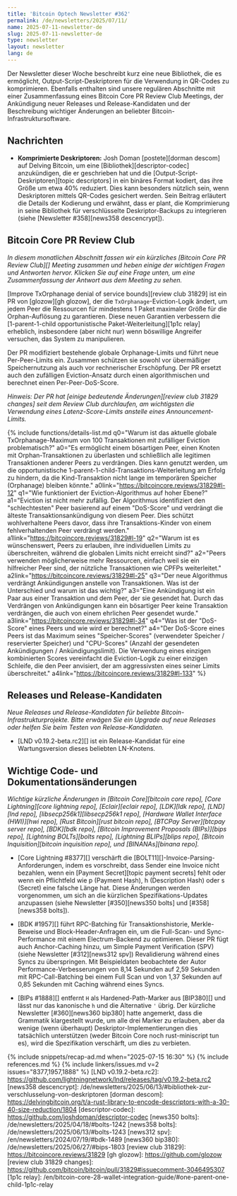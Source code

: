 ```yaml
---
title: 'Bitcoin Optech Newsletter #362'
permalink: /de/newsletters/2025/07/11/
name: 2025-07-11-newsletter-de
slug: 2025-07-11-newsletter-de
type: newsletter
layout: newsletter
lang: de
---
```

Der Newsletter dieser Woche beschreibt kurz eine neue Bibliothek, die es ermöglicht, Output-Script-Deskriptoren für die Verwendung in QR-Codes zu
komprimieren. Ebenfalls enthalten sind unsere regulären Abschnitte mit einer Zusammenfassung eines Bitcoin Core PR Review Club Meetings, der
Ankündigung neuer Releases und Release-Kandidaten und der Beschreibung wichtiger Änderungen an beliebter Bitcoin-Infrastruktursoftware.

## Nachrichten

- **Komprimierte Deskriptoren:** Josh Doman [postete][dorman descom] auf Delving Bitcoin, um eine [Bibliothek][descriptor-codec] anzukündigen,
  die er geschrieben hat und die [Output-Script-Deskriptoren][topic descriptors] in ein binäres Format kodiert, das ihre Größe um etwa 40%
  reduziert. Dies kann besonders nützlich sein, wenn Deskriptoren mittels QR-Codes gesichert werden. Sein Beitrag erläutert die Details der
  Kodierung und erwähnt, dass er plant, die Komprimierung in seine Bibliothek für verschlüsselte Deskriptor-Backups zu integrieren
  (siehe [Newsletter #358][news358 descencrypt]).

## Bitcoin Core PR Review Club

*In diesem monatlichen Abschnitt fassen wir ein kürzliches [Bitcoin Core PR Review Club][] Meeting zusammen und heben einige der wichtigen Fragen
und Antworten hervor. Klicken Sie auf eine Frage unten, um eine Zusammenfassung der Antwort aus dem Meeting zu sehen.*

[Improve TxOrphanage denial of service bounds][review club 31829] ist ein PR von [glozow][gh glozow], der die `TxOrphanage`-Eviction-Logik
ändert, um jedem Peer die Ressourcen für mindestens 1 Paket maximaler Größe für die Orphan-Auflösung zu garantieren. Diese neuen Garantien
verbessern die [1-parent-1-child opportunistische Paket-Weiterleitung][1p1c relay] erheblich, insbesondere (aber nicht nur) wenn
böswillige Angreifer versuchen, das System zu manipulieren.

Der PR modifiziert bestehende globale Orphanage-Limits und führt neue Per-Peer-Limits ein. Zusammen schützen sie sowohl vor übermäßiger
Speichernutzung als auch vor rechnerischer Erschöpfung. Der PR ersetzt auch den zufälligen Eviction-Ansatz durch einen algorithmischen und
berechnet einen Per-Peer-DoS-Score.

_Hinweis: Der PR hat [einige bedeutende Änderungen][review club 31829 changes] seit dem Review Club durchlaufen, am wichtigsten die Verwendung
eines Latenz-Score-Limits anstelle eines Announcement-Limits._

{% include functions/details-list.md
  q0="Warum ist das aktuelle globale TxOrphanage-Maximum von 100 Transaktionen mit zufälliger Eviction problematisch?"
  a0="Es ermöglicht einem bösartigen Peer, einen Knoten mit Orphan-Transaktionen zu überlasten und schließlich alle legitimen Transaktionen anderer Peers zu verdrängen. Dies kann genutzt werden, um die opportunistische 1-parent-1-child-Transaktions-Weiterleitung am Erfolg zu hindern, da die Kind-Transaktion nicht lange im temporären Speicher (Orphanage) bleiben könnte."
  a0link="https://bitcoincore.reviews/31829#l-12"
  q1="Wie funktioniert der Eviction-Algorithmus auf hoher Ebene?"
  a1="Eviction ist nicht mehr zufällig. Der Algorithmus identifiziert den \"schlechtesten\" Peer basierend auf einem \"DoS-Score\" und verdrängt die älteste Transaktionsankündigung von diesem Peer. Dies schützt wohlverhaltene Peers davor, dass ihre Transaktions-Kinder von einem fehlverhaltenden Peer verdrängt werden."
  a1link="https://bitcoincore.reviews/31829#l-19"
  q2="Warum ist es wünschenswert, Peers zu erlauben, ihre individuellen Limits zu überschreiten, während die globalen Limits nicht erreicht sind?"
  a2="Peers verwenden möglicherweise mehr Ressourcen, einfach weil sie ein hilfreicher Peer sind, der nützliche Transaktionen wie CPFPs weiterleitet."
  a2link="https://bitcoincore.reviews/31829#l-25"
  q3="Der neue Algorithmus verdrängt Ankündigungen anstelle von Transaktionen. Was ist der Unterschied und warum ist das wichtig?"
  a3="Eine Ankündigung ist ein Paar aus einer Transaktion und dem Peer, der sie gesendet hat. Durch das Verdrängen von Ankündigungen kann ein bösartiger Peer keine Transaktion verdrängen, die auch von einem ehrlichen Peer gesendet wurde."
  a3link="https://bitcoincore.reviews/31829#l-34"
  q4="Was ist der \"DoS-Score\" eines Peers und wie wird er berechnet?"
  a4="Der DoS-Score eines Peers ist das Maximum seines \"Speicher-Scores\" (verwendeter Speicher / reservierter Speicher) und \"CPU-Scores\" (Anzahl der gesendeten Ankündigungen / Ankündigungslimit). Die Verwendung eines einzigen kombinierten Scores vereinfacht die Eviction-Logik zu einer einzigen Schleife, die den Peer anvisiert, der am aggressivsten eines seiner Limits überschreitet."
  a4link="https://bitcoincore.reviews/31829#l-133"
%}




## Releases und Release-Kandidaten

_Neue Releases und Release-Kandidaten für beliebte Bitcoin-Infrastrukturprojekte. Bitte erwägen Sie ein Upgrade auf neue Releases oder helfen Sie
beim Testen von Release-Kandidaten._

- [LND v0.19.2-beta.rc2][] ist ein Release-Kandidat für eine Wartungsversion dieses beliebten LN-Knotens.

## Wichtige Code- und Dokumentationsänderungen

_Wichtige kürzliche Änderungen in [Bitcoin Core][bitcoin core repo], [Core Lightning][core lightning repo], [Eclair][eclair repo],
[LDK][ldk repo], [LND][lnd repo], [libsecp256k1][libsecp256k1 repo], [Hardware Wallet Interface (HWI)][hwi repo], [Rust Bitcoin][rust bitcoin repo],
[BTCPay Server][btcpay server repo], [BDK][bdk repo], [Bitcoin Improvement Proposals (BIPs)][bips repo], [Lightning BOLTs][bolts repo],
[Lightning BLIPs][blips repo], [Bitcoin Inquisition][bitcoin inquisition repo], und [BINANAs][binana repo]._

- [Core Lightning #8377][] verschärft die [BOLT11][]-Invoice-Parsing-Anforderungen, indem es vorschreibt, dass Sender eine Invoice nicht
  bezahlen, wenn ein [Payment Secret][topic payment secrets] fehlt oder wenn ein Pflichtfeld wie p (Payment Hash), h (Description Hash) oder
  s (Secret) eine falsche Länge hat. Diese Änderungen werden vorgenommen, um sich an die kürzlichen Spezifikations-Updates anzupassen
  (siehe Newsletter [#350][news350 bolts] und [#358][news358 bolts]).

- [BDK #1957][] führt RPC-Batching für Transaktionshistorie, Merkle-Beweise und Block-Header-Anfragen ein, um die Full-Scan- und
  Sync-Performance mit einem Electrum-Backend zu optimieren. Dieser PR fügt auch Anchor-Caching hinzu, um Simple Payment Verification (SPV)
  (siehe Newsletter [#312][news312 spv]) Revalidierung während eines Syncs zu überspringen. Mit Beispieldaten beobachtete der Autor
  Performance-Verbesserungen von 8,14 Sekunden auf 2,59 Sekunden mit RPC-Call-Batching bei einem Full Scan und von 1,37 Sekunden auf
  0,85 Sekunden mit Caching während eines Syncs.

- [BIPs #1888][] entfernt `H` als Hardened-Path-Marker aus [BIP380][] und lässt nur das kanonische `h` und die Alternative `'` übrig.
  Der kürzliche Newsletter [#360][news360 bip380] hatte angemerkt, dass die Grammatik klargestellt wurde, um alle drei Marker zu erlauben,
  aber da wenige (wenn überhaupt) Deskriptor-Implementierungen dies tatsächlich unterstützen (weder Bitcoin Core noch rust-miniscript tun es),
  wird die Spezifikation verschärft, um dies zu verbieten.

{% include snippets/recap-ad.md when="2025-07-15 16:30" %}
{% include references.md %}
{% include linkers/issues.md v=2 issues="8377,1957,1888" %}
[LND v0.19.2-beta.rc2]: https://github.com/lightningnetwork/lnd/releases/tag/v0.19.2-beta.rc2
[news358 descencrypt]: /de/newsletters/2025/06/13/#bibliothek-zur-verschlusselung-von-deskriptoren
[dorman descom]: https://delvingbitcoin.org/t/a-rust-library-to-encode-descriptors-with-a-30-40-size-reduction/1804
[descriptor-codec]: https://github.com/joshdoman/descriptor-codec
[news350 bolts]: /de/newsletters/2025/04/18/#bolts-1242
[news358 bolts]: /de/newsletters/2025/06/13/#bolts-1243
[news312 spv]: /en/newsletters/2024/07/19/#bdk-1489
[news360 bip380]: /de/newsletters/2025/06/27/#bips-1803
[review club 31829]: https://bitcoincore.reviews/31829
[gh glozow]: https://github.com/glozow
[review club 31829 changes]: https://github.com/bitcoin/bitcoin/pull/31829#issuecomment-3046495307
[1p1c relay]: /en/bitcoin-core-28-wallet-integration-guide/#one-parent-one-child-1p1c-relay
